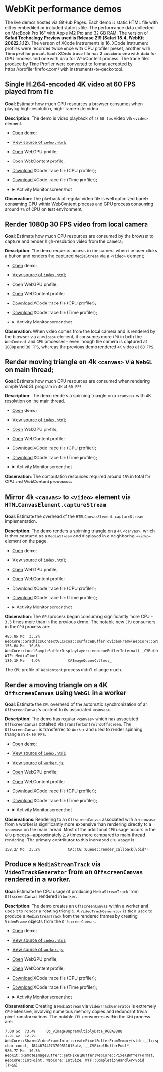

# WebKit performance demos

The live demos hosted via GitHub Pages.
Each demo is static HTML file with either embedded or included static js file.
The performance data collected on MacBook Pro 16" with Apple M2 Pro and 32 GB RAM.
The version of **Safari Technology Preview used is Release 219 (Safari 18.4, WebKit 20622.1.12)**.
The version of XCode Instruments is 16.
XCode Instrument profiles were recorded twice once with CPU profiler preset, another with Time profiler preset.
Each XCode trace file has 2 sessions one with data for GPU process and one with data for WebContent process.
The trace files produce by Time Profiler were converted to format accepted by https://profiler.firefox.com/ with [instruments-to-gecko](https://github.com/benjaminRomano/instruments-to-gecko) tool.

## Single H.264-encoded 4K video at 60 FPS played from file

**Goal**: Estimate how much CPU resources a browser consumes when playing high-resolution, high-frame-rate video

**Description**: The demo is video playback of `4k` `60 fps` video via `<video>` element.

* [Open](https://mstyura.github.io/webkit-issues/video-transform-pipeline/00-one-video/index.html) demo; 
* [View source of `index.html`](https://github.com/mstyura/webkit-issues/blob/main/video-transform-pipeline/00-one-video/index.html);
* [Open](https://share.firefox.dev/440aoPu) WebGPU profile;
* [Open](https://share.firefox.dev/4jqTmOV) WebContent profile;
* [Download](https://mstyura.github.io/webkit-profiler-data/cpu-profiler/00-one-video.trace.tar.gz) XCode trace file (CPU profiler);
* [Download](https://mstyura.github.io/webkit-profiler-data/time-profiler/00-one-video.trace.tar.gz) XCode trace file (Time profiler);

* <details>
  <summary>
  Activity Monitor screenshot
  </summary>

  ![Activity Monitor](./00-one-video/resources/activity-monitor.png)
  </details>

**Observation**: The playback of regular video file is well optimized barely consuming CPU within WebContent process and GPU process consuming around `7%` of CPU on test environment.


## Render 1080p 30 FPS video from local camera

**Goal**: Estimate how much CPU resources are consumed by the browser to capture and render high-resolution video from the camera;

**Description**: The demo requests access to the camera when the user clicks a button and renders the captured `MediaStream` via a `<video>` element;

* [Open](https://mstyura.github.io/webkit-issues/video-transform-pipeline/01-one-camera-video/index.html) demo;
* [View source of `index.html`](https://github.com/mstyura/webkit-issues/blob/main/video-transform-pipeline/01-one-camera-video/index.html);
* [Open](https://share.firefox.dev/4juw2A5) WebGPU profile;
* [Open](https://share.firefox.dev/3SvQOUT) WebContent profile;
* [Download](https://mstyura.github.io/webkit-profiler-data/cpu-profiler/01-one-camera-video.trace.tar.gz) XCode trace file (CPU profiler);
* [Download](https://mstyura.github.io/webkit-profiler-data/time-profiler/01-one-camera-video.trace.tar.gz) XCode trace file (Time profiler);
* <details>
  <summary>
  Activity Monitor screenshot
  </summary>

  ![Activity Monitor](./01-one-camera-video/resources/activity-monitor.png)
  </details>

**Observation**: When video comes from the local camera and is rendered by the browser via a `<video>` element, it consumes more `CPU` in both the `WebContent` and `GPU` processes - even though the camera is captured at `1080p` and `30 FPS`, whereas the previous demo rendered `4K` video at `60 FPS`.


## Render moving triangle on 4k `<canvas>` via `WebGL` on main thread;

**Goal**: Estimate how much CPU resources are consumed when rendering simple WebGL program in `4K` at `60 FPS`.

**Description**: The demo renders a spinning triangle on a `<canvas>` with 4K resolution on the main thread.

* [Open](https://mstyura.github.io/webkit-issues/video-transform-pipeline/02-triangle-canvas-main/index.html) demo;
* [View source of `index.html`](https://github.com/mstyura/webkit-issues/blob/main/video-transform-pipeline/02-triangle-canvas-main/index.html);
* [Open](https://share.firefox.dev/4klHxe9) WebGPU profile;
* [Open](https://share.firefox.dev/43v7ZfG) WebContent profile;
* [Download](https://mstyura.github.io/webkit-profiler-data/cpu-profiler/02-triangle-canvas-main.trace.tar.gz) XCode trace file (CPU profiler);
* [Download](https://mstyura.github.io/webkit-profiler-data/time-profiler/02-triangle-canvas-main.trace.tar.gz) XCode trace file (Time profiler);
* <details>
  <summary>
  Activity Monitor screenshot
  </summary>

  ![Activity Monitor](./02-triangle-canvas-main/resources/activity-monitor.png)
  </details>

**Observation**: The computation resources required around `15%` in total for GPU and WebContent processes.

## Mirror 4k `<canvas>` to `<video>` element via `HTMLCanvasElement.captureStream`

**Goal**: Estimate the overhead of the `HTMLCanvasElement.captureStream` implementation.

**Description**: The demo renders a spinning triangle on a `4K` `<canvas>`, which is then captured as a `MediaStream` and displayed in a neighboring `<video>` element on the page.

* [Open](https://mstyura.github.io/webkit-issues/video-transform-pipeline/03-triangle-canvas-main-capture-stream-mirror/index.html) demo;
* [View source of `index.html`](https://github.com/mstyura/webkit-issues/blob/main/video-transform-pipeline/03-triangle-canvas-main-capture-stream-mirror/index.html);
* [Open](https://share.firefox.dev/4jufNTp) WebGPU profile;
* [Open](https://share.firefox.dev/3SB1amu) WebContent profile;
* [Download](https://mstyura.github.io/webkit-profiler-data/cpu-profiler/03-triangle-canvas-main-capture-stream-mirror.trace.tar.gz) XCode trace file (CPU profiler);
* [Download](https://mstyura.github.io/webkit-profiler-data/time-profiler/03-triangle-canvas-main-capture-stream-mirror.trace.tar.gz) XCode trace file (Time profiler);
* <details>
  <summary>
  Activity Monitor screenshot
  </summary>

  ![Activity Monitor](./03-triangle-canvas-main-capture-stream-mirror/resources/activity-monitor.png)
  </details>

**Observation**: The `GPU` process began consuming significantly more CPU - `3.5` times more than in the previous demo. The notable new `CPU` consumers in the `GPU` process are:
```
485.86 Mc  33,2%	          WebCore::GraphicsContextGLCocoa::surfaceBufferToVideoFrame(WebCore::GraphicsContextGLSurfaceBuffer)
155.64 Mc  10,6%	           WebCore::LocalSampleBufferDisplayLayer::enqueueBufferInternal(__CVBuffer*, WTF::MediaTime)
130.10 Mc   8,9%	         CAImageQueueCollect_
```
The `CPU` profile of `WebContent` process didn't change much.

## Render a moving triangle on a 4K `OffscreenCanvas` using `WebGL` in a worker

**Goal**: Estimate the `CPU` overhead of the automatic synchronization of an `OffscreenCanvas`'s content to its associated `<canvas>`.

**Description**: The demo has regular `<canvas>` which has associated `OffscreenCanvas` obtained via `transferControlToOffscreen`. The `OffscreenCanvas` is transferred to `Worker` and used to render spinning triangle in `4k` `60 FPS`.

* [Open](https://mstyura.github.io/webkit-issues/video-transform-pipeline/04-triangle-canvas-worker/index.html) demo;
* [View source of `index.html`](https://github.com/mstyura/webkit-issues/blob/main/video-transform-pipeline/04-triangle-canvas-worker/index.html);
* [View source of `worker.js`](https://github.com/mstyura/webkit-issues/blob/main/video-transform-pipeline/04-triangle-canvas-worker/worker.js);
* [Open](https://share.firefox.dev/45CKsKU) WebGPU profile;
* [Open](https://share.firefox.dev/4kPkZT8) WebContent profile;
* [Download](https://mstyura.github.io/webkit-profiler-data/cpu-profiler/04-triangle-canvas-worker.trace.tar.gz) XCode trace file (CPU profiler);
* [Download](https://mstyura.github.io/webkit-profiler-data/time-profiler/04-triangle-canvas-worker.trace.tar.gz) XCode trace file (Time profiler);
* <details>
  <summary>
  Activity Monitor screenshot
  </summary>

  ![Activity Monitor](./04-triangle-canvas-worker/resources/activity-monitor.png)
  </details>

**Observations**: Rendering to an `OffscreenCanvas` associated with a `<canvas>` from a worker is significantly more expensive than rendering directly to a `<canvas>` on the main thread. Most of the additional `CPU` usage occurs in the `GPU` process—approximately `2.9` times more compared to main-thread rendering. The primary contributor to this increased `CPU` usage is:
```
158.27 Mc  35,2%	         CA::CG::Queue::render_callback(void*)
```


## Produce a `MediaStreamTrack` via `VideoTrackGenerator` from an `OffscreenCanvas` rendered in a worker.

**Goal**: Estimate the CPU usage of producing `MediaStreamTrack` from `OffscreenCanvas` rendered in `Worker`.

**Description**: The demo creates an `OffscreenCanvas` within a worker and uses it to render a rotating triangle. A `VideoTrackGenerator` is then used to produce a `MediaStreamTrack` from the rendered frames by creating `VideoFrame` objects from the `OffscreenCanvas`.

* [Open](https://mstyura.github.io/webkit-issues/video-transform-pipeline/05-triangle-offscreen-video-track-generator/index.html) demo;
* [View source of `index.html`](https://github.com/mstyura/webkit-issues/blob/main/video-transform-pipeline/05-triangle-offscreen-video-track-generator/index.html);
* [View source of `worker.js`](https://github.com/mstyura/webkit-issues/blob/main/video-transform-pipeline/05-triangle-offscreen-video-track-generator/worker.js);
* [Open](https://share.firefox.dev/4jy8DO6) WebGPU profile;
* [Open](https://share.firefox.dev/3SyPUa5) WebContent profile;
* [Download](https://mstyura.github.io/webkit-profiler-data/cpu-profiler/05-triangle-offscreen-video-track-generator.trace.tar.gz) XCode trace file (CPU profiler);
* [Download](https://mstyura.github.io/webkit-profiler-data/time-profiler/05-triangle-offscreen-video-track-generator.trace.tar.gz) XCode trace file (Time profiler);
* <details>
  <summary>
  Activity Monitor screenshot
  </summary>

  ![Activity Monitor](./05-triangle-offscreen-video-track-generator/resources/activity-monitor.png)
  </details>

**Observations**: Creating a `MediaStream` via `VideoTrackGenerator` is extremely `CPU`-intensive, involving numerous memory copies and redundant trivial pixel transformations. The notable `CPU` consumers within the `GPU` process are:
```
7.00 Gc  73,4%	   Do_vImageUnpremultiplyData_RGBA8888
1.21 Gc  12,7%	   WebCore::SharedVideoFrameInfo::createPixelBufferFromMemory(std::__1::span<unsigned char const, 18446744073709551615ul>, __CVPixelBufferPool*)
986.77 Mc  10,3%	   WebKit::RemoteImageBuffer::getPixelBuffer(WebCore::PixelBufferFormat, WebCore::IntPoint, WebCore::IntSize, WTF::CompletionHandler<void ()>&&)
```
